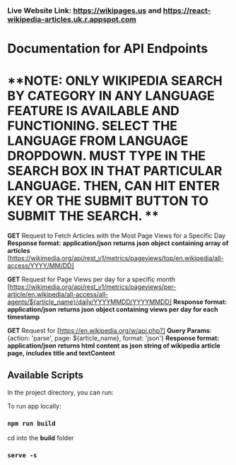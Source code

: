 ### Live Website Link: https://wikipages.us and https://react-wikipedia-articles.uk.r.appspot.com

# Documentation for API Endpoints

# **NOTE: ONLY WIKIPEDIA SEARCH BY CATEGORY IN ANY LANGUAGE FEATURE IS AVAILABLE AND FUNCTIONING. SELECT THE LANGUAGE FROM LANGUAGE DROPDOWN. MUST TYPE IN THE SEARCH BOX IN THAT PARTICULAR LANGUAGE. THEN, CAN HIT ENTER KEY OR THE SUBMIT BUTTON TO SUBMIT THE SEARCH. **

**GET** Request to Fetch Articles with the Most Page Views for a Specific Day 
**Response format:** **application/json** **returns json object containing array of articles**
[https://wikimedia.org/api/rest_v1/metrics/pageviews/top/en.wikipedia/all-access/YYYY/MM/DD]

**GET** Request for Page Views per day for a specific month
[https://wikimedia.org/api/rest_v1/metrics/pageviews/per-article/en.wikipedia/all-access/all-agents/${article_name}/daily/YYYYMMDD/YYYYMMDD]
**Response format:** **application/json** **returns json object containing views per day for each timestamp**

**GET** Request for [https://en.wikipedia.org/w/api.php?]
**Query Params**: {action: 'parse', page: ${article_name}, format: 'json'}
**Response format:** **application/json** **returns html content as json string of wikipedia article page, includes title and textContent**

## Available Scripts

In the project directory, you can run:

To run app locally:
### `npm run build`
cd into the **build** folder
### `serve -s`


